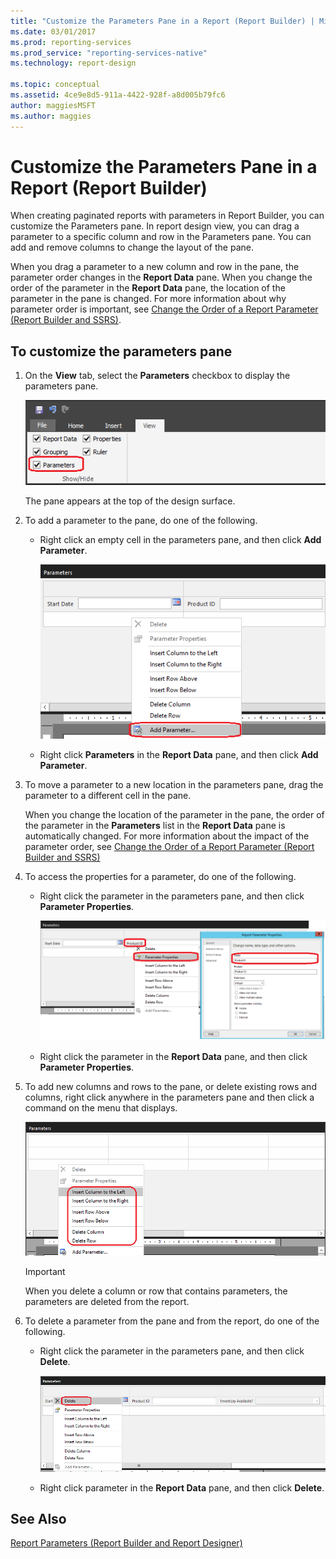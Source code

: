```yaml
---
title: "Customize the Parameters Pane in a Report (Report Builder) | Microsoft Docs"
ms.date: 03/01/2017
ms.prod: reporting-services
ms.prod_service: "reporting-services-native"
ms.technology: report-design

ms.topic: conceptual
ms.assetid: 4ce9e8d5-911a-4422-928f-a8d005b79fc6
author: maggiesMSFT
ms.author: maggies
---
```

# Customize the Parameters Pane in a Report (Report Builder)
  When creating paginated reports with parameters in Report Builder, you can customize the Parameters pane. In report design view, you can drag a parameter to a specific column and row in the Parameters pane. You can add and remove columns to change the layout of the pane.  
  
 When you drag a parameter to a new column and row in the pane, the parameter order changes in the **Report Data** pane. When you change the order of the parameter in the **Report Data** pane, the location of the parameter in the pane is changed. For more information about why parameter order is important, see [Change the Order of a Report Parameter &#40;Report Builder and SSRS&#41;](../../reporting-services/report-design/change-the-order-of-a-report-parameter-report-builder-and-ssrs.md).  
  
## To customize the parameters pane  
  
1.  On the **View** tab, select the **Parameters** checkbox to display the parameters pane.  
  
     ![Access parameters pane from View tab](../../reporting-services/report-design/media/ssrs-customparameter-accessparameterpanedesignmode.png "Access parameters pane from View tab")  
  
     The pane appears at the top of the design surface.  
  
2.  To add a parameter to the pane, do one of the following.  
  
    -   Right click an empty cell in the parameters pane, and then click **Add Parameter**.  
  
         ![Add new parameter from parameters pane](../../reporting-services/report-design/media/ssrs-customizeparameter-addnewparameter.png "Add new parameter from parameters pane")  
  
    -   Right click **Parameters** in the **Report Data** pane, and then click **Add Parameter**.  
  
3.  To move a parameter to a new location in the parameters pane, drag the parameter to a different cell in the pane.  
  
     When you change the location of the parameter in the pane, the order of the parameter in the **Parameters** list in the **Report Data** pane is automatically changed. For more information about the impact of the parameter order, see [Change the Order of a Report Parameter &#40;Report Builder and SSRS&#41;](../../reporting-services/report-design/change-the-order-of-a-report-parameter-report-builder-and-ssrs.md)  
  
4.  To access the properties for a parameter, do one of the following.  
  
    -   Right click the parameter in the parameters pane, and then click **Parameter Properties**.  
  
         ![Access parameter properties from the parameters pane](../../reporting-services/report-design/media/ssrs-customizeparameter-accessparameterproperties-composite.png "Access parameter properties from the parameters pane")  
  
    -   Right click the parameter in the **Report Data** pane, and then click **Parameter Properties**.  
  
5.  To add new columns and rows to the pane, or delete existing rows and columns, right click anywhere in the parameters pane and then click a command on the menu that displays.  
  
     ![Add columns and rows to the parameters pane](../../reporting-services/report-design/media/ssrs-customparameter-addcolumnsrows.png "Add columns and rows to the parameters pane")  
  
    > [!IMPORTANT]  
    >  When you delete a column or row that contains parameters, the parameters are deleted from the report.  
  
6.  To delete a parameter from the pane and from the report, do one of the following.  
  
    -   Right click the parameter in the parameters pane, and then click  **Delete**.  
  
         ![Delete parameters from the parameters pane](../../reporting-services/report-design/media/ssrs-customparameter-deleteparameter.png "Delete parameters from the parameters pane")  
  
    -   Right click parameter in the **Report Data** pane, and then click **Delete**.  
  
## See Also  
 [Report Parameters &#40;Report Builder and Report Designer&#41;](../../reporting-services/report-design/report-parameters-report-builder-and-report-designer.md)  
  
  

